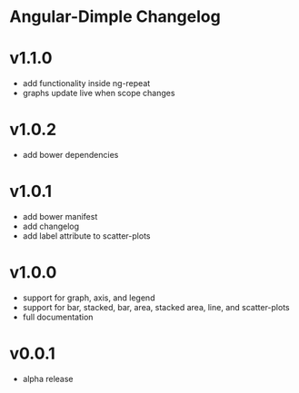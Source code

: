 # Angular-Dimple Changelog

# v1.1.0
* add functionality inside ng-repeat
* graphs update live when scope changes

# v1.0.2
* add bower dependencies

# v1.0.1
* add bower manifest
* add changelog
* add label attribute to scatter-plots

# v1.0.0
* support for graph, axis, and legend
* support for bar, stacked, bar, area, stacked area, line, and scatter-plots
* full documentation

# v0.0.1
* alpha release